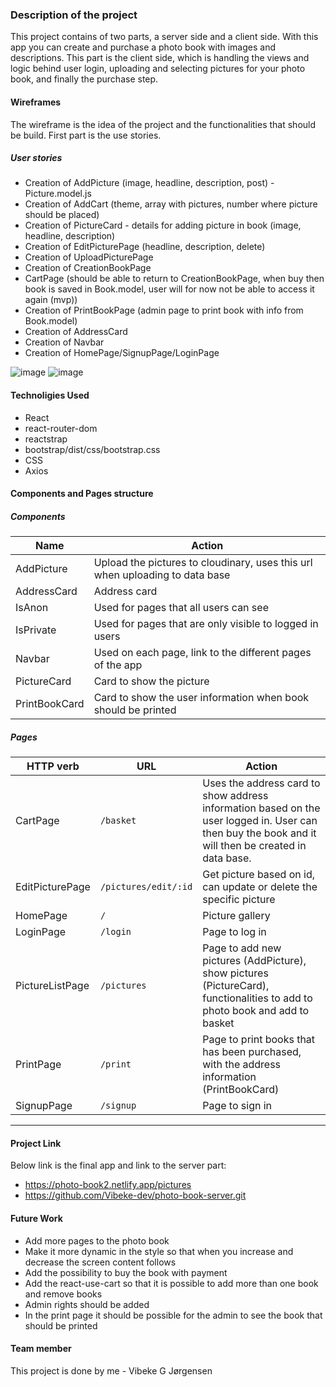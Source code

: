### Description of the project

This project contains of two parts, a server side and a client side. With this app you can create and purchase a photo book with images and descriptions. This part is the client side, which is handling the views and logic behind user login, uploading and selecting pictures for your photo book, and finally the purchase step. 

#### Wireframes
The wireframe is the idea of the project and the functionalities that should be build. First part is the use stories.

##### User stories
- Creation of AddPicture (image, headline, description, post) - Picture.model.js
- Creation of AddCart (theme, array with pictures, number where picture should be placed)
- Creation of PictureCard - details for adding picture in book (image, headline, description)
- Creation of EditPicturePage (headline, description, delete)
- Creation of UploadPicturePage
- Creation of CreationBookPage
- CartPage (should be able to return to CreationBookPage, when buy then book is saved in Book.model, user will for now not be able to access it again (mvp))
- Creation of PrintBookPage (admin page to print book with info from Book.model)
- Creation of AddressCard
- Creation of Navbar
- Creation of HomePage/SignupPage/LoginPage

![image](https://user-images.githubusercontent.com/59952389/157823324-baf4ecf9-f21f-4c2e-aa35-8cfb663c10ac.png)
![image](https://user-images.githubusercontent.com/59952389/157823389-eae9f559-fff9-4ff5-b9af-aee6673bc320.png)


#### Technoligies Used
- React
- react-router-dom
- reactstrap
- bootstrap/dist/css/bootstrap.css
- CSS
- Axios

#### Components and Pages structure

##### Components

| Name          | Action                                                                        |
| ------------- | ----------------------------------------------------------------------------- |
| AddPicture    | Upload the pictures to cloudinary, uses this url when uploading to data base  |
| AddressCard   | Address card                                                                  |
| IsAnon        | Used for pages that all users can see                                         |
| IsPrivate     | Used for pages that are only visible to logged in users                       |
| Navbar        | Used on each page, link to the different pages of the app                     |
| PictureCard   | Card to show the picture                                                      |
| PrintBookCard | Card to show the user information when book should be printed                 |

##### Pages

| HTTP verb       | URL                   | Action                                                                                                                      |
| --------------- | ----------------------| ----------------------------------------------------------------------------------------------------------------------------|
| CartPage        | `/basket`             | Uses the address card to show address information based on the user logged in. User can then buy the book and it will then be created in data base.                                                                                                                                                           |
| EditPicturePage | `/pictures/edit/:id`  | Get picture based on id, can update or delete the specific picture                                                          |
| HomePage        | `/`                   | Picture gallery                                                                                                             |
| LoginPage       | `/login`              | Page to log in                                                                                                              |
| PictureListPage | `/pictures`           | Page to add new pictures (AddPicture), show pictures (PictureCard), functionalities to add to photo book and add to basket  |
| PrintPage       | `/print`              | Page to print books that has been purchased, with the address information (PrintBookCard)                                   |
| SignupPage      | `/signup`             | Page to sign in                                                                                                             |

<hr>

#### Project Link
Below link is the final app and link to the server part:
- https://photo-book2.netlify.app/pictures
- https://github.com/Vibeke-dev/photo-book-server.git

#### Future Work
- Add more pages to the photo book
- Make it more dynamic in the style so that when you increase and decrease the screen content follows
- Add the possibility to buy the book with payment
- Add the react-use-cart so that it is possible to add more than one book and remove books 
- Admin rights should be added
- In the print page it should be possible for the admin to see the book that should be printed


#### Team member
This project is done by me - Vibeke G Jørgensen


